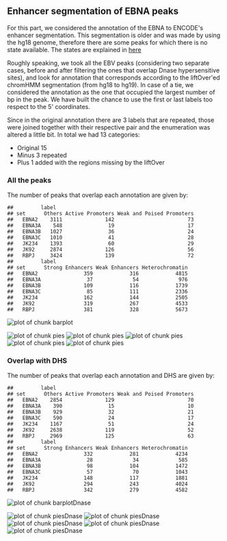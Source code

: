 
## Enhancer segmentation of EBNA peaks

For this part, we considered the annotation of the EBNA to ENCODE's
enhancer segmentation. This segmentation is older and was made by
using the hg18 genome, therefore there are some peaks for which there
is no state available. The states are explained in
[here](https://genome.ucsc.edu/cgi-bin/hgTrackUi?db=hg19&g=wgEncodeBroadHmm)

Roughly speaking, we took all the EBV peaks (considering two separate
cases, before and after filtering the ones that overlap Dnase
hypersensitive sites), and look for annotation that corresponds
according to the liftOver'ed chromHMM segmentation (from hg18 to
hg19). In case of a tie, we considered the annotation as the one that
occupied the largest number of bp in the peak. We have built the
chance to use the first or last labels too respect to the 5'
coordinates.

Since in the original annotation there are 3 labels that are repeated,
those were joined together with their respective pair and the
enumeration was altered a little bit. In total we had 13 categories:

- Original 15
- Minus 3 repeated
- Plus 1 added with the regions missing by the liftOver




### All the peaks



The number of peaks that overlap each annotation are given by:


```
##         label
## set      Others Active Promoters Weak and Poised Promoters
##   EBNA2    3111              142                        73
##   EBNA3A    548               19                        17
##   EBNA3B   1027               36                        24
##   EBNA3C   1010               41                        28
##   JK234    1393               60                        29
##   JK92     2874              126                        56
##   RBPJ     3424              139                        72
##         label
## set      Strong Enhancers Weak Enhancers Heterochromatin
##   EBNA2               359            316            4815
##   EBNA3A               37             54             976
##   EBNA3B              109            116            1739
##   EBNA3C               85            111            2336
##   JK234               162            144            2505
##   JK92                319            267            4533
##   RBPJ                381            328            5673
```

![plot of chunk barplot](../figures/chromHMM/barplot-1.png) 

![plot of chunk pies](../figures/chromHMM/pies-1.png) ![plot of chunk pies](../figures/chromHMM/pies-2.png) ![plot of chunk pies](../figures/chromHMM/pies-3.png) ![plot of chunk pies](../figures/chromHMM/pies-4.png) ![plot of chunk pies](../figures/chromHMM/pies-5.png) 

### Overlap with DHS

The number of peaks that overlap each annotation and DHS are given by:


```
##         label
## set      Others Active Promoters Weak and Poised Promoters
##   EBNA2    2854              129                        70
##   EBNA3A    390               15                        10
##   EBNA3B    929               32                        21
##   EBNA3C    590               24                        17
##   JK234    1167               51                        24
##   JK92     2638              119                        52
##   RBPJ     2969              125                        63
##         label
## set      Strong Enhancers Weak Enhancers Heterochromatin
##   EBNA2               332            281            4234
##   EBNA3A               28             34             585
##   EBNA3B               98            104            1472
##   EBNA3C               57             70            1043
##   JK234               148            117            1881
##   JK92                294            243            4024
##   RBPJ                342            279            4582
```

![plot of chunk barplotDnase](../figures/chromHMM/barplotDnase-1.png) 

![plot of chunk piesDnase](../figures/chromHMM/piesDnase-1.png) ![plot of chunk piesDnase](../figures/chromHMM/piesDnase-2.png) ![plot of chunk piesDnase](../figures/chromHMM/piesDnase-3.png) ![plot of chunk piesDnase](../figures/chromHMM/piesDnase-4.png) ![plot of chunk piesDnase](../figures/chromHMM/piesDnase-5.png) 
